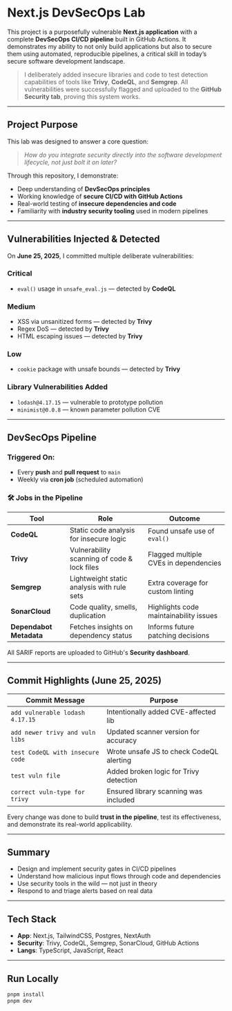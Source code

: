 # Next.js DevSecOps Lab

This project is a purposefully vulnerable **Next.js application** with a complete **DevSecOps CI/CD pipeline** built in GitHub Actions. It demonstrates my ability to not only build applications but also to secure them using automated, reproducible pipelines, a critical skill in today’s secure software development landscape.

> I deliberately added insecure libraries and code to test detection capabilities of tools like **Trivy**, **CodeQL**, and **Semgrep**. All vulnerabilities were successfully flagged and uploaded to the **GitHub Security tab**, proving this system works.

---

## Project Purpose

This lab was designed to answer a core question:

> *How do you integrate security directly into the software development lifecycle, not just bolt it on later?*

Through this repository, I demonstrate:

- Deep understanding of **DevSecOps principles**
- Working knowledge of **secure CI/CD with GitHub Actions**
- Real-world testing of **insecure dependencies and code**
- Familiarity with **industry security tooling** used in modern pipelines

---

## Vulnerabilities Injected & Detected

On **June 25, 2025**, I committed multiple deliberate vulnerabilities:

### Critical
- `eval()` usage in `unsafe_eval.js` — detected by **CodeQL**

### Medium
- XSS via unsanitized forms — detected by **Trivy**
- Regex DoS — detected by **Trivy**
- HTML escaping issues — detected by **Trivy**

### Low
- `cookie` package with unsafe bounds — detected by **Trivy**

### Library Vulnerabilities Added
- `lodash@4.17.15` — vulnerable to prototype pollution
- `minimist@0.0.8` — known parameter pollution CVE

---

## DevSecOps Pipeline

### Triggered On:
- Every **push** and **pull request** to `main`
- Weekly via **cron job** (scheduled automation)

### 🛠 Jobs in the Pipeline

| Tool         | Role                                         | Outcome                                                  |
|--------------|----------------------------------------------|-----------------------------------------------------------|
| **CodeQL**   | Static code analysis for insecure logic      | Found unsafe use of `eval()`                             |
| **Trivy**    | Vulnerability scanning of code & lock files  | Flagged multiple CVEs in dependencies                    |
| **Semgrep**  | Lightweight static analysis with rule sets   | Extra coverage for custom linting                        |
| **SonarCloud**| Code quality, smells, duplication            | Highlights code maintainability issues                   |
| **Dependabot Metadata** | Fetches insights on dependency status | Informs future patching decisions                        |

All SARIF reports are uploaded to GitHub's **Security dashboard**.

---

## Commit Highlights (June 25, 2025)

| Commit Message                              | Purpose                                               |
|---------------------------------------------|--------------------------------------------------------|
| `add vulnerable lodash 4.17.15`             | Intentionally added CVE-affected lib                  |
| `add newer trivy and vuln libs`             | Updated scanner version for accuracy                  |
| `test CodeQL with insecure code`            | Wrote unsafe JS to check CodeQL alerting              |
| `test vuln file`                            | Added broken logic for Trivy detection                |
| `correct vuln-type for trivy`               | Ensured library scanning was included                 |

Every change was done to build **trust in the pipeline**, test its effectiveness, and demonstrate its real-world applicability.

---

## Summary

- Design and implement security gates in CI/CD pipelines
- Understand how malicious input flows through code and dependencies
- Use security tools in the wild — not just in theory
- Respond to and triage alerts based on real data

---

## Tech Stack

- **App**: Next.js, TailwindCSS, Postgres, NextAuth
- **Security**: Trivy, CodeQL, Semgrep, SonarCloud, GitHub Actions
- **Langs**: TypeScript, JavaScript, React

---

## Run Locally

```bash
pnpm install
pnpm dev
